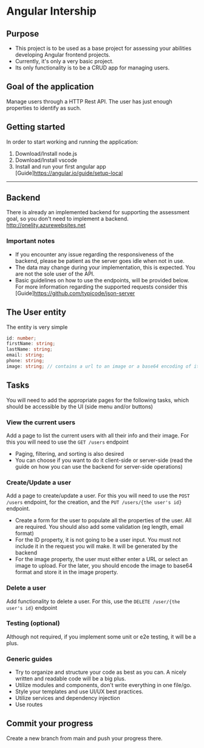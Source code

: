 # Angular Intership

## Purpose

- This project is to be used as a base project for assessing your abilities developing Angular frontend projects.
- Currently, it's only a very basic project.
- Its only functionality is to be a CRUD app for managing users.

## Goal of the application

Manage users through a HTTP Rest API. The user has just enough properties to identify as such.

## Getting started

In order to start working and running the application:

1. Download/Install node.js
2. Download/Install vscode
3. Install and run your first angular app [Guide]<https://angular.io/guide/setup-local>

---

## Backend

There is already an implemented backend for supporting the assessment goal, so you don't need to implement a backend. <http://onelity.azurewebsites.net>

### Important notes

- If you encounter any issue regarding the responsiveness of the backend, please be patient as the server goes idle when not in use.
- The data may change during your implementation, this is expected. You are not the sole user of the API.
- Basic guidelines on how to use the endpoints, will be provided below. For more information regarding the supported requests consider this [Guide]<https://github.com/typicode/json-server>

## The **User** entity

The entity is very simple

```ts
id: number;
firstName: string;
lastName: string;
email: string;
phone: string;
image: string; // contains a url to an image or a base64 encoding of it
```

## Tasks

You will need to add the appropriate pages for the following tasks, which should be accessible by the UI (side menu and/or buttons)

### **View the current users**

Add a page to list the current users with all their info and their image. For this you will need to use the `GET /users` endpoint

- Paging, filtering, and sorting is also desired
- You can choose if you want to do it client-side or server-side (read the guide on how you can use the backend for server-side operations)

### **Create/Update a user**

Add a page to create/update a user. For this you will need to use the `POST /users` endpoint, for the creation, and the `PUT /users/{the user's id}` endpoint.

- Create a form for the user to populate all the properties of the user. All are required. You should also add some validation (eg length, email format)
- For the ID property, it is not going to be a user input. You must not include it in the request you will make. It will be generated by the backend
- For the image property, the user must either enter a URL or select an image to upload. For the later, you should encode the image to base64 format and store it in the image property.

### **Delete a user**

Add functionality to delete a user. For this, use the `DELETE /user/{the user's id}` endpoint

### Testing (optional)

Although not required, if you implement some unit or e2e testing, it will be a plus.

### Generic guides

- Try to organize and structure your code as best as you can. A nicely written and readable code will be a big plus.
- Utilize modules and components, don't write everything in one file/go.
- Style your templates and use UI/UX best practices.
- Utilize services and dependency injection
- Use routes

## **Commit your progress**

Create a new branch from main and push your progress there.


